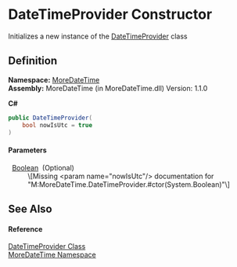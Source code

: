 # DateTimeProvider Constructor


Initializes a new instance of the <a href="d3cc1d41-0cd0-55ed-a75c-885b8e87f23c">DateTimeProvider</a> class



## Definition
**Namespace:** <a href="a0cf3e49-c538-3a00-719c-0d43250a2ae2">MoreDateTime</a>  
**Assembly:** MoreDateTime (in MoreDateTime.dll) Version: 1.1.0

**C#**
``` C#
public DateTimeProvider(
	bool nowIsUtc = true
)
```



#### Parameters
<dl><dt>  <a href="https://learn.microsoft.com/dotnet/api/system.boolean" target="_blank" rel="noopener noreferrer">Boolean</a>  (Optional)</dt><dd>\[Missing &lt;param name="nowIsUtc"/&gt; documentation for "M:MoreDateTime.DateTimeProvider.#ctor(System.Boolean)"\]</dd></dl>

## See Also


#### Reference
<a href="d3cc1d41-0cd0-55ed-a75c-885b8e87f23c">DateTimeProvider Class</a>  
<a href="a0cf3e49-c538-3a00-719c-0d43250a2ae2">MoreDateTime Namespace</a>  
